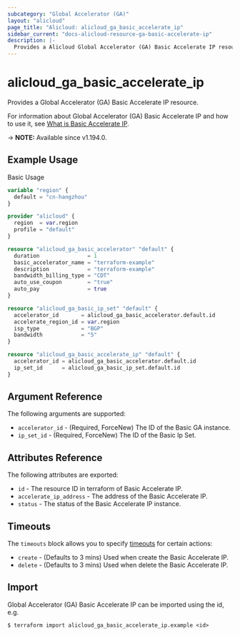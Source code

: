 ```yaml
---
subcategory: "Global Accelerator (GA)"
layout: "alicloud"
page_title: "Alicloud: alicloud_ga_basic_accelerate_ip"
sidebar_current: "docs-alicloud-resource-ga-basic-accelerate-ip"
description: |-
  Provides a Alicloud Global Accelerator (GA) Basic Accelerate IP resource.
---
```


# alicloud_ga_basic_accelerate_ip

Provides a Global Accelerator (GA) Basic Accelerate IP resource.

For information about Global Accelerator (GA) Basic Accelerate IP and how to use it, see [What is Basic Accelerate IP](https://www.alibabacloud.com/help/en/global-accelerator/latest/api-doc-ga-2019-11-20-api-doc-createbasicaccelerateip).

-> **NOTE:** Available since v1.194.0.

## Example Usage

Basic Usage

```terraform
variable "region" {
  default = "cn-hangzhou"
}

provider "alicloud" {
  region  = var.region
  profile = "default"
}

resource "alicloud_ga_basic_accelerator" "default" {
  duration               = 1
  basic_accelerator_name = "terraform-example"
  description            = "terraform-example"
  bandwidth_billing_type = "CDT"
  auto_use_coupon        = "true"
  auto_pay               = true
}

resource "alicloud_ga_basic_ip_set" "default" {
  accelerator_id       = alicloud_ga_basic_accelerator.default.id
  accelerate_region_id = var.region
  isp_type             = "BGP"
  bandwidth            = "5"
}

resource "alicloud_ga_basic_accelerate_ip" "default" {
  accelerator_id = alicloud_ga_basic_accelerator.default.id
  ip_set_id      = alicloud_ga_basic_ip_set.default.id
}
```

## Argument Reference

The following arguments are supported:

* `accelerator_id` - (Required, ForceNew) The ID of the Basic GA instance.
* `ip_set_id` - (Required, ForceNew) The ID of the Basic Ip Set.

## Attributes Reference

The following attributes are exported:

* `id` - The resource ID in terraform of Basic Accelerate IP.
* `accelerate_ip_address` - The address of the Basic Accelerate IP.
* `status` - The status of the Basic Accelerate IP instance.

## Timeouts

The `timeouts` block allows you to specify [timeouts](https://www.terraform.io/docs/configuration-0-11/resources.html#timeouts) for certain actions:

* `create` - (Defaults to 3 mins) Used when create the Basic Accelerate IP.
* `delete` - (Defaults to 3 mins) Used when delete the Basic Accelerate IP.

## Import

Global Accelerator (GA) Basic Accelerate IP can be imported using the id, e.g.

```shell
$ terraform import alicloud_ga_basic_accelerate_ip.example <id>
```
